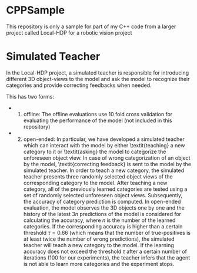# CPPSample
This repository is only a sample for part of my C++ code from a larger project called Local-HDP for a robotic vision project

# Simulated Teacher
In the Local-HDP project, a simulated teacher is responsible for introducing different 3D object-views to the model and ask the model to recognize their categories and provide correcting feedbacks when needed. 

This has two forms: 
* 1) offline: The offline evaluations use 10 fold cross validation for evaluating the performance of the model (not included in this repository)
* 2) open-ended: In particular, we have developed a simulated teacher which can interact with the model by either \textit{teaching} a new category to it or \textit{asking} the model to categorize the unforeseen object view. In case of wrong categorization of an object by the model, \textit{correcting feedback} is sent to the model by the simulated teacher. In order to teach a new category, the simulated teacher presents three randomly selected object views of the corresponding category to the model. After teaching a new category, all of the previously learned categories are tested using a set of randomly selected unforeseen object views. Subsequently, the accuracy of category prediction is computed. In open-ended evaluation, the model observes the 3D objects one by one and the history of the latest $3n$ predictions of the model is considered for calculating the accuracy, where $n$ is the number of the learned categories. If the corresponding accuracy is higher than a certain threshold $\tau=0.66$ (which means that the number of true-positives is at least twice the number of wrong predictions), the simulated teacher will teach a new category to the model. If the learning accuracy does not exceed the threshold $\tau$ after a certain number of iterations ($100$ for our experiments), the teacher infers that the agent is not able to learn more categories and the experiment stops. 
